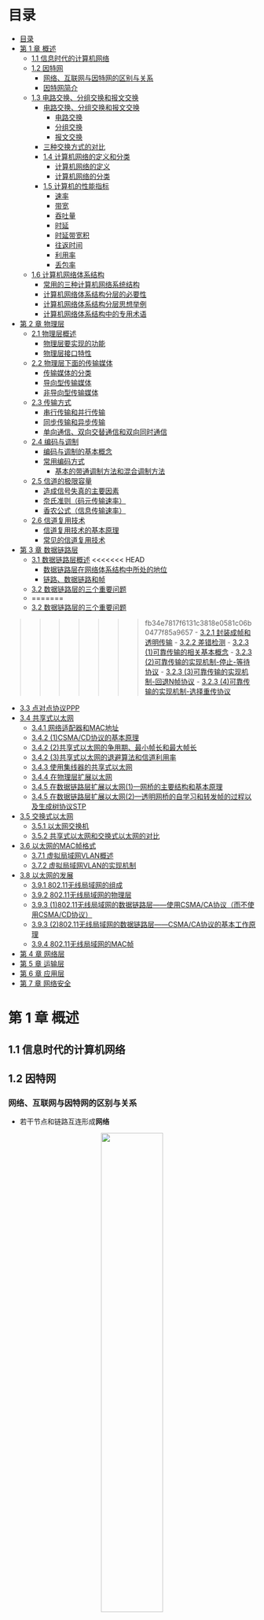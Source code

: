 # 目录

- [目录](#目录)
- [第 1 章 概述](#第-1-章-概述)
  - [1.1 信息时代的计算机网络](#11-信息时代的计算机网络)
  - [1.2 因特网](#12-因特网)
    - [网络、互联网与因特网的区别与关系](#网络互联网与因特网的区别与关系)
    - [因特网简介](#因特网简介)
  - [1.3 电路交换、分组交换和报文交换](#13-电路交换分组交换和报文交换)
    - [电路交换、分组交换和报文交换](#电路交换分组交换和报文交换)
      - [电路交换](#电路交换)
      - [分组交换](#分组交换)
      - [报文交换](#报文交换)
    - [三种交换方式的对比](#三种交换方式的对比)
    - [1.4 计算机网络的定义和分类](#14-计算机网络的定义和分类)
      - [计算机网络的定义](#计算机网络的定义)
      - [计算机网络的分类](#计算机网络的分类)
    - [1.5 计算机的性能指标](#15-计算机的性能指标)
      - [速率](#速率)
      - [带宽](#带宽)
      - [吞吐量](#吞吐量)
      - [时延](#时延)
      - [时延带宽积](#时延带宽积)
      - [往返时间](#往返时间)
      - [利用率](#利用率)
      - [丢包率](#丢包率)
  - [1.6 计算机网络体系结构](#16-计算机网络体系结构)
    - [常用的三种计算机网络系统结构](#常用的三种计算机网络系统结构)
    - [计算机网络体系结构分层的必要性](#计算机网络体系结构分层的必要性)
    - [计算机网络体系结构分层思想举例](#计算机网络体系结构分层思想举例)
    - [计算机网络体系结构中的专用术语](#计算机网络体系结构中的专用术语)
- [第 2 章 物理层](#第-2-章-物理层)
  - [2.1 物理层概述](#21-物理层概述)
    - [物理层要实现的功能](#物理层要实现的功能)
    - [物理层接口特性](#物理层接口特性)
  - [2.2 物理层下面的传输媒体](#22-物理层下面的传输媒体)
    - [传输媒体的分类](#传输媒体的分类)
    - [导向型传输媒体](#导向型传输媒体)
    - [非导向型传输媒体](#非导向型传输媒体)
  - [2.3 传输方式](#23-传输方式)
    - [串行传输和并行传输](#串行传输和并行传输)
    - [同步传输和异步传输](#同步传输和异步传输)
    - [单向通信、双向交替通信和双向同时通信](#单向通信双向交替通信和双向同时通信)
  - [2.4 编码与调制](#24-编码与调制)
    - [编码与调制的基本概念](#编码与调制的基本概念)
    - [常用编码方式](#常用编码方式)
      - [基本的带通调制方法和混合调制方法](#基本的带通调制方法和混合调制方法)
  - [2.5 信道的极限容量](#25-信道的极限容量)
    - [造成信号失真的主要因素](#造成信号失真的主要因素)
    - [奈氏准则（码元传输速率）](#奈氏准则码元传输速率)
    - [香农公式（信息传输速率）](#香农公式信息传输速率)
  - [2.6 信道复用技术](#26-信道复用技术)
    - [信道复用技术的基本原理](#信道复用技术的基本原理)
    - [常见的信道复用技术](#常见的信道复用技术)
- [第 3 章 数据链路层](#第-3-章-数据链路层)
  - [3.1 数据链路层概述](#31-数据链路层概述)
<<<<<<< HEAD
    - [数据链路层在网络体系结构中所处的地位](#数据链路层在网络体系结构中所处的地位)
    - [链路、数据链路和帧](#链路数据链路和帧)
  - [3.2 数据链路层的三个重要问题](#32-数据链路层的三个重要问题)
  - [</div>](#div)
=======
  - [3.2 数据链路层的三个重要问题](#32-数据链路层的三个重要问题)
>>>>>>> fb34e7817f6131c3818e0581c06b0477f85a9657
    - [3.2.1 封装成帧和透明传输](#321-封装成帧和透明传输)
    - [3.2.2 差错检测](#322-差错检测)
    - [3.2.3 (1)可靠传输的相关基本概念](#323-1可靠传输的相关基本概念)
    - [3.2.3 (2)可靠传输的实现机制-停止-等待协议](#323-2可靠传输的实现机制-停止-等待协议)
    - [3.2.3 (3)可靠传输的实现机制-回退N帧协议](#323-3可靠传输的实现机制-回退n帧协议)
    - [3.2.3 (4)可靠传输的实现机制-选择重传协议](#323-4可靠传输的实现机制-选择重传协议)
  - [3.3 点对点协议PPP](#33-点对点协议ppp)
  - [3.4 共享式以太网](#34-共享式以太网)
    - [3.4.1 网络适配器和MAC地址](#341-网络适配器和mac地址)
    - [3.4.2 (1)CSMA/CD协议的基本原理](#342-1csmacd协议的基本原理)
    - [3.4.2 (2)共享式以太网的争用期、最小帧长和最大帧长](#342-2共享式以太网的争用期最小帧长和最大帧长)
    - [3.4.2 (3)共享式以太网的退避算法和信道利用率](#342-3共享式以太网的退避算法和信道利用率)
    - [3.4.3 使用集线器的共享式以太网](#343-使用集线器的共享式以太网)
    - [3.4.4 在物理层扩展以太网](#344-在物理层扩展以太网)
    - [3.4.5 在数据链路层扩展以太网(1)—网桥的主要结构和基本原理](#345-在数据链路层扩展以太网1网桥的主要结构和基本原理)
    - [3.4.5 在数据链路层扩展以太网(2)—透明网桥的自学习和转发帧的过程以及生成树协议STP](#345-在数据链路层扩展以太网2透明网桥的自学习和转发帧的过程以及生成树协议stp)
  - [3.5 交换式以太网](#35-交换式以太网)
    - [3.5.1 以太网交换机](#351-以太网交换机)
    - [3.5.2 共享式以太网和交换式以太网的对比](#352-共享式以太网和交换式以太网的对比)
  - [3.6 以太网的MAC帧格式](#36-以太网的mac帧格式)
    - [3.7.1 虚拟局域网VLAN概述](#371-虚拟局域网vlan概述)
    - [3.7.2 虚拟局域网VLAN的实现机制](#372-虚拟局域网vlan的实现机制)
  - [3.8 以太网的发展](#38-以太网的发展)
    - [3.9.1 802.11无线局域网的组成](#391-80211无线局域网的组成)
    - [3.9.2 802.11无线局域网的物理层](#392-80211无线局域网的物理层)
    - [3.9.3 (1)802.11无线局域网的数据链路层——使用CSMA/CA协议（而不使用CSMA/CD协议）](#393-180211无线局域网的数据链路层使用csmaca协议而不使用csmacd协议)
    - [3.9.3 (2)802.11无线局域网的数据链路层——CSMA/CA协议的基本工作原理](#393-280211无线局域网的数据链路层csmaca协议的基本工作原理)
    - [3.9.4 802.11无线局域网的MAC帧](#394-80211无线局域网的mac帧)
- [第 4 章 网络层](#第-4-章-网络层)
- [第 5 章 运输层](#第-5-章-运输层)
- [第 6 章 应用层](#第-6-章-应用层)
- [第 7 章 网络安全](#第-7-章-网络安全)

# 第 1 章 概述

## 1.1 信息时代的计算机网络

## 1.2 因特网

### 网络、互联网与因特网的区别与关系

- 若干节点和链路互连形成**网络**

<div align=center>
  <img src="img\1_2_1.png" height="50%" width="50%">
</div>

- 若干网络通过路由器互连形成**互联网**

<div align=center>
  <img src="img\1_2_2.png" height="50%" width="50%">
  <img src="img\1_2_3.png" height="50%" width="50%">
</div>

- **因特网**：当今世界上最大的互联网

<div align=center>
  <img src="img\1_2_4.png" height="25%" width="25%">
  <img src="img\1_2_5.png" height="50%" width="50%">
</div>

区别概念：

|          |   internet   |   Internet   |
| :------: | :----------: | :----------: |
| 名词属性 |   通用名词   |   专用名词   |
|   称呼   |    互联网    |    因特网    |
|   协议   | 任意通信协议 | TCP/IP协议族 |

### 因特网简介

- *发展阶段*

<div align=center>
  <img src="img\1_2_6.png">
</div>

- ***因特网服务提供者(lnternet Service Provider，ISP)***

<div align=center>
  <img src="img\1_2_7.png" height="50%" width="50%">
</div>

- *因特网已发展成为基于ISP的多层次结构的互连网络*

<div align=center>
  <img src="img\1_2_8.png" height="50%" width="50%">
</div>

- *因特网的标准化工作*

**RFC （Request For Comments）请求评论**：任何人都可以从因特网上免费下载RFC文档，并随时对某个RFC文档发表意见和建议。

<div align=center>
  <img src="img\1_2_9.png" height="50%" width="50%">
</div>

2011年10月取消草案标准阶段

<div align=center>
  <img src="img\1_2_10.png" height="50%" width="50%">
</div>

- *因特网的管理机构*

<div align=center>
  <img src="img\1_2_11.png" height="50%" width="50%">
</div>

- *因特网的组成*

<div align=center>
  <img src="img\1_2_12.png" height="50%" width="50%">
</div>

## 1.3 电路交换、分组交换和报文交换

### 电路交换、分组交换和报文交换

#### 电路交换

1. 建立连接：分配通信资源；
2. 通话：一直占用通信资源；
3. 释放连接：归还通信资源。

<div align=center>
  <img src="img\1_3_1.png" height="50%" width="50%">
</div>

$\color{red}{不适用于计算机之间的通信！}$：计算机之间的数据传送是**突发式**的，电路交换传输效率一般都会很低，真正用来传送数据的时间往往不到 10% 甚至 1%。

#### 分组交换

一对主机基于分组交换网的通信过程：

> 在实际因特网中：
>
> 1. 往往有大量主机在同时通信。
>
> 2. 在一台主机中也存在与网络通信的多个进程与其他主机不同的进程通信。

| 过程 |                                                              |        图解        |
| :--: | :----------------------------------------------------------- | :----------------: |
| $0$  | 主机 $H1$ 即将发送原始报文到主机 $H3$                        | ![](img\1_3_2.png) |
| $1$  | 主机 $H1$ 将原始报文划分成若干较小的等长数据段，添加必要控制信息组成的首部，构造出**分组** | ![](img\1_3_3.png) |
| $2$  | 分组经过各交换节点的**存储转发**，到达主机 $H3$              | ![](img\1_3_4.png) |
| $3$  | 主机 $H3$ 去掉首部，将各数据段组合还原成原始报文             | ![](img\1_3_5.png) |

具体存储转发过程：

<div align=center>
  <img src="img\1_3_6.png" height="50%" width="50%">
</div>

- 发送方：
  - 构造分组
  - 发送分组
- 交换节点
  - 缓存分组
  - 转发分组
- 接收方
  - 接收分组
  - 还原报文

#### 报文交换

- 分组交换的前身。

- $\color{green}{报文被整个地发送}$，而不是拆分成若干个分组进行发送。
- $\color{green}{报文整体接收完成后}$才能查找转发表，将整个报文转发到下一个节点。

- 报文交换比分组交换带来的$\color{green}{转发时延要长很多}$，需要交换节点具有的$\color{green}{缓存空间大很多}$。

### 三种交换方式的对比

<div align=center>
  <img src="img\1_3_7.png">
</div>

各自的优势对比

- 电路交换：连续传送大量的数据，并且数据传送时间远大于建立连接的时间。
- 报文交换和分组交换：传送计算机的突发数据【不需要建立连接（即预先分配通信资源)】。

### 1.4 计算机网络的定义和分类

#### 计算机网络的定义

**计算机网络早期的一个简单定义**：计算机网络是一个$\color{green}{互连}$，$\color{green}{自治}$的$\color{green}{计算机集合}$。

- 互连：有线链路或无线链路；
- 自治：主机之间独立运行；
- 计算机集合：至少需要两台以上的计算机。

**现阶段计算机网络的一个较好的定义**：计算机网络主要是由一些$\color{green}{通用的、可编程的硬件}$互连而成的，而这些硬件并非专门用来实现某一特定目的（例如，传送数据或视频信号）。这些可编程的硬件能够用来传送多种不同类型的数据，并能支持广泛的和日益增长的$\color{green}{应用}$。

- 可编程硬件：不限于计算机，而是包括了智能手机、具有网络功能的传感器以及智能家电等智能硬件（包含中央处理单元 $CPU$ ）
- 各类应用：计算机网络并非只用来传送数据，而是能够基于数据传送进而实现各种各样的应用，包括今后可能出现的各种应用。

#### 计算机网络的分类

| 分类标准 |                                                            |                    |
| -------- | ---------------------------------------------------------- | ------------------ |
| 交换方式 | 电路交换、分组交换、报文交换                               | ![](img\1_4_1.png) |
| 使用者   | 公有网（因特网）、专用网（军队、铁路、电力、银行）         | ![](img\1_4_2.png) |
| 传输介质 | 有线网络（双绞线网络、光纤网络等）、无线网络（WiFi）       | ![](img\1_4_3.png) |
| 覆盖范围 | 广域网（WAN），城域网（MAN）、局域网（LAN）、个域网（PAN） | ![](img\1_4_4.png) |
| 拓扑结构 | 总线型                                                     | ![](img\1_4_5.png) |
|          | 星型                                                       | ![](img\1_4_6.png) |
|          | 环型                                                       | ![](img\1_4_7.png) |
|          | 网状型                                                     | ![](img\1_4_8.png) |

### 1.5 计算机的性能指标

#### 速率

**比特（bit，b）**：计算机中数据量的基本单位。

> 一比特对应二进制数字中的一个 $1$ 或 $0$

其他数据量常用单位：

- 字节（$byte$，$B$）
- 千字节（$KB$）
- 兆字节（$MB$）
- 吉字节（$GB$）
- 太字节（$TB$）

换算关系（数据量单位中的K、M、G、T的数值分别为$2^{10}$，$2^{20}$，$2^{30}$，$2^{40}$。）：

| 数据量单位 | 换算关系                                                     |
| ---------- | ------------------------------------------------------------ |
| $b$        |                                                              |
| $B$        | $\mathrm{MB}=8 \mathrm{~b}$                                  |
| $KB$       | $\mathrm{KB}=\mathrm{K} \cdot \mathrm{B}=2^{10} \mathrm{~B}$ |
| $MB$       | $\mathrm{MB}=\mathrm{K} \cdot \mathrm{KB}=2^{20} \mathrm{~B}$ |
| $GB$       | $\mathrm{GB}=\mathrm{K} \cdot \mathrm{MB}=2^{30} \mathrm{~B}$ |
| $TB$       | $\mathrm{TB}=\mathrm{K} \cdot \mathrm{GB}=2^{40} \mathrm{~B}$ |

**速率/数据率/比特率**：数据的传送速率（每秒传送多少个比特）

基本单位：

- 比特/秒（$b/s$，$bit/s$，$bps$）

常用单位：

- 千比特/秒（$kb/s$，$kbps$）
- 兆比特/秒（$Mb/s$，$Mbps$）
- 吉比特/秒（$Gb/s$，$Gbps$）
- 太比特/秒（$Tb/s$，$Tbps$）

换算关系（速率单位中的K、M、G、T的数值分别为$10^{3}$，$10^{6}$，$10^{9}$，$10^{12}$。）：

| 速率单位 | 换算关系                                                     |
| -------- | ------------------------------------------------------------ |
| $b/s$    |                                                              |
| $kb/s$   | $\mathrm{kb} / \mathrm{s}=10^3 \mathrm{~b} / \mathrm{s}$     |
| $Mb/s$   | $\mathrm{Mb} / \mathrm{s}=\mathrm{k} \cdot \mathrm{kb} / \mathrm{s}=10^6 \mathrm{~b} / \mathrm{s}$ |
| $Gb/s$   | $\mathrm{Gb} / \mathrm{s}=\mathrm{k} \cdot \mathrm{Mb} / \mathrm{s}=10^9 \mathrm{~b} / \mathrm{s}$ |
| $Tb/s$   | $\mathrm{Tb} / \mathrm{s}=\mathrm{k} \cdot \mathrm{Gb} / \mathrm{s}=10^{12} \mathrm{~b} / \mathrm{s}$ |

【练习】有一个待发送的数据块，大小为 $100MB$ ，网卡的发送速率为 $100Mbps$ ，则网卡发送完该数据块需要多长时间?
$$
\frac{100 M B}{100 M b / s}=\frac{M B}{M b / s}=\frac{2^{20} B}{10^6 b / s}=\frac{2^{20} \times 8 b}{10^6 b / s}=8.388608 s
$$
$可以估算的时候直接约分：$
$$
\approx \frac{B}{b / s} =\frac{8 b}{b / s} =8 s
$$

#### 带宽

**带宽**：

- 模拟信号系统：某个信号所包含的各种不同频率成分所占据的频率范围。
  - 基本单位：$Hz$
  - 常用单位：$kHz$，$MHz$，$GHz$
- 计算机网络系统：用来表示网络的通信线路所能传送数据的能力，即在单位时间内从网络中的某一点到另一点所能通过的最高数据率。
  - 基本单位：$b/s$
  - 常用单位：$kb/s$，$Mb/s$，$Gb/s$，$Tb/s$

<div align=center>
  <img src="img\1_5_1.png" height="50%" width="50%">
</div>

$$
\text { 数据传送速率 }=\min \{\text { 主机接口速率，线路带宽，交换机或路由器的接口速率 \} }
$$



> 木桶效应

#### 吞吐量

**吞吐量**：单位时间内通过某个网络或接口的实际数据量。

> 吞吐量受网络带宽的限制。

<div align=center>
  <img src="img\1_5_2.png" height="50%" width="50%">
</div>

$$
\text { 吞吐量 }=20 \mathrm{Mb} / \mathrm{s}+600 \mathrm{~kb} / \mathrm{s}+1 \mathrm{Mb} / \mathrm{s}=21.6 \mathrm{Mb} / \mathrm{s}
$$

#### 时延

**时延/延迟/迟延**：数据（一个或多个分组，甚至是一个比特构成）从网络的一端传送到另一端所耗费的时间。

时延构成：

- **发送时延**：$\frac{\text { 分组长度 }(b)}{\text { 发送速率 }(b / s)}$
- **传播时延**：$\frac{\text { 信道长度 }(b)}{\text { 信号传播速率 }(b / s)}$
- **排队时延**：取决与网络通信量和路由器性能，无法计算
- **处理时延**：无法计算

<div align=center>
  <img src="img\1_5_7.png">
</div>

考虑两台主机+一台路由器的情况：

<div align=center>
  <img src="img\1_5_3.png" height="50%" width="50%">
</div>

| 过程 | 文字解释                                                     |   时延   | 图解               |
| :--: | :----------------------------------------------------------- | :------: | ------------------ |
| $0$  | 主机 $\longrightarrow$ 传输线路                              | 发送时延 | ![](img\1_5_4.png) |
| $1$  | 传输线路 $\longrightarrow$ 路由器                            | 传播时延 | ![](img\1_5_5.png) |
| $2$  | 分组在路由器排队缓存等待转发                                 | 排队时延 | ![](img\1_5_6.png) |
| $3$  | 路由器：检查分组首部是否误码、提取分组首部中的目的地址为分组查找相应的转发接口、修改分组首部的部分内容等 | 处理时延 | ![](img\1_5_6.png) |
| $4$  | 路由器 $\longrightarrow$ 传输线路                            | 发送时延 | 同$1$，逆过程      |
| $5$  | 传输线路 $\longrightarrow$ 主机                              | 传播时延 | 同$0$，逆过程      |

- 主机$A$给主机$B$发送单个分组的情况：也就是上述情况

<div align=center>
  <img src="img\1_5_8.png" height="50%" width="50%">
</div>

- 主机$A$给主机$B$发送两个分组的情况（不考虑排队时延和处理时延）：

<div align=center>
  <img src="img\1_5_9.png" height="50%" width="50%">
</div>

- 通过两端路由器相连，主机$A$给主机$B$发送四个分组的情况（不考虑排队时延和处理时延）：

<div align=center>
  <img src="img\1_5_10.png" height="50%" width="50%">
</div>

【练习】在下图所示的采用“存储-转发”方式的分组交换网中，所有链路的数据传输速率$100Mbps$，分组大小为$1000B$，其中分组头大小为$20B$。若主机$H1$向主机$H2$发送一个大小为$980 000B$的文件，则在不考虑分组拆装时间和传播延迟的情况下，从$H1$发送开始到$H2$接收完为止，需要的时间至少是多少？

<div align=center>
  <img src="img\1_5_11.png" height="50%" width="50%">
</div>

$最短路径：$

<div align=center>
  <img src="img\1_5_12.png" height="50%" width="50%">
</div>

$需要的最小时长 = 所有分组的发送时延 +1 个分组的发送时延 \times 2$
$$
=\frac{1000 B}{100 M b / s} \times \frac{980000 B}{1000 B-20 B}+\frac{1000 B}{100 M b / s} \times 2=80.16 \mathrm{~ms}
$$
【练习】分别计算数据块长度为$100MB$和$1B$，信道带宽为$1Mb/s$，传送距离为$1000KM$，传输介质为光纤情况下的发送时延和传播时延。

$情况一：$
$$
\begin{aligned}
\text { 发送时延 } &=\frac{\text { 分组长度 }(b)}{\text { 发送速率 }(b / \mathrm{s})} \\
&=\frac{100 \times 2^{20} \times 8(b)}{10^6(b / s)}=838.8608(\mathrm{~s}) \\
\text { 传播时延 } &=\frac{\text { 信道长度 }(\mathrm{m})}{\text { 信号传播速率 }(\mathrm{m} / \mathrm{s})} \\
&=\frac{1000 \times 10^3(\mathrm{~m})}{2 \times 10^8(\mathrm{~m} / \mathrm{s})}=0.005(\mathrm{~s})
\end{aligned}
$$
$情况二：$
$$
\begin{aligned}
\text { 发送时延 } &=\frac{\text { 分组长度 }(b)}{\text { 发送速率 }(b / \mathrm{s})} \\
&=\frac{1 \times 8(\mathrm{~b})}{10^6(\mathrm{~b} / \mathrm{s})}=8 \times 10^{-6}(\mathrm{~s}) \\
\text { 传播时延 } &=\frac{\text { 信道长度 }(\mathrm{m})}{} \\
&=\frac{1000 \overline{\overline{1}} \text { 号传播速率 }(\mathrm{m} / \mathrm{s})}{2 \times 10^8(\mathrm{~m} / \mathrm{s})}=0.005(\mathrm{~s})
\end{aligned}
$$

#### 时延带宽积

**时延带宽积**：传播时延和带宽的乘积。

> 链路的时延带宽积 == 以比特为单位的链路长度

#### 往返时间

**往返时间（Round-Trip Time，RTT）**：从发送端发送数据分组开始，到发送端收到接收端发来的相应确认分组为止，总共耗费的时间。

#### 利用率

**链路利用率**：某条链路有百分之几的时间是被利用。

**网络利用率**：网络中所有链路利用率的加权平均。

- $D_0$：网络空闲时的时延
- $D$：网络当前的时延
- $U$：网络利用率

在理想的假定条件下：
$$
D=\frac{D_0}{1-U}
$$

<div align=center>
  <img src="img\1_5_13.png" height="50%" width="50%">
</div>

> 一些大型ISP往往会控制信道利用率不超过50%。如果超过了就要进行扩容，增大线路的带宽。

#### 丢包率

**丢包率**：在一定时间范围内，传输过程中丢失的分组数量与总分组数量的比率。

分为网络丢包率、接口丢包率、节点丢包率、链路丢包率、路径丢包率。

分组丢失的两种情况：

1. 分组在传输过程中出现误码，被传输路径中的节点交换机（例如路由器）或目的主机检测出误码而丢弃。
2. 节点交换机根据丢弃策略主动丢弃分组。

$\color{red}{丢包率可以反映网络的拥塞情况}$

| 拥塞情况 | 丢包率            |
| -------- | ----------------- |
| 无拥塞   | $0$               |
| 轻度拥塞 | $1 \% \sim 4 \%$  |
| 严重拥塞 | $5 \% \sim 15 \%$ |

## 1.6 计算机网络体系结构

### 常用的三种计算机网络系统结构

<div align=center>
  <img src="img\1_6_1.png" height="50%" width="50%">
</div>

$\color{red}{OSI标准失败的原因}$：

1. 专家没有实际经验完成标准时没有商业驱动力；
2. 协议实现过分复杂运行效率很低；
3. 标准的制定周期太长产品无法及时进入市场；
4. 层次划分不太合理有些功能在多个层次中重复出现。

$TCP/IP$ 体系结构

<div align=center>
  <img src="img\1_6_2.png">
</div>

<div align=center>
  <img src="img\1_6_3.png">
</div>

> $TCP/IP$ 体系结构：为了将不同的网络接口进行互连，其网络接口层并没有规定什么具体内容。
>
> 对于学习计算机网络体系就会缺少部分内容！

因此产生了**原理参考模型**：

<div align=center>
  <img src="img\1_6_4.png">
</div>

### 计算机网络体系结构分层的必要性  

- $\color{pink}{应用层}$：解决通过应用进程的交互来实现特定网络应用的问题。
  - 通过应用进程间的交互完成特定的网络应用
  - 会话管理和数据表示
- $\color{blue}{运输层}$：解决进程之间基于网络的通信问题。
  - 如何解决进程之间基于网络的通信（$\color{red}{进程的标识，端口号}$）
  - 如何处理数据传输差错（$\color{red}{差错处理：可靠传输和不可靠传输}$）
- $\color{orange}{网络层}$：解决数据包在多个网络之间传输和路由的问题。
  - 如何标识网络和网络中各主机（$\color{red}{网络和主机共同编址，IP地址}$）
  - 路由器转发分组（$\color{red}{路由选择协议，路由器和转发表}$）
- $\color{green}{数据链路层}$：解决数据包在一个网络或一段链路上传输的问题。
  - 如何标识网络中各主机（$\color{red}{主机编址，MAC地址}$）
  - 如何从比特流中区分出地址和数据（$\color{red}{数据封装格式}$）
  - 如何协调网络中各主机争用总线（$\color{red}{媒体接入控制}$）——总线型网络
  - 以太网交换机的实现（$\color{red}{自学习和转发帧}$）——有线网络
  - 如何检测数据是否误码（$\color{red}{差错检测}$）——无限网络和有线网络
  - 如何处理数据传输差错（$\color{red}{差错处理：可靠传输和不可靠传输}$）——无限网络和有线网络
  - 接收方控制发送方注入网络的数据量（$\color{red}{流量控制}$）——无限网络和有线网络
- $\color{grey}{物理层}$：解决使用何种信号来表示比特0和1的问题。
  - 采用什么$\color{red}{传输媒体}$
  - 采用什么$\color{red}{物理接口}$
  - 采用什么$\color{red}{信号}$表示比特0和1

### 计算机网络体系结构分层思想举例

【练习】假设$OSI$参考模型的应用层欲发送$400B$的数据（无拆分)，除物理层和应用层之外，其他各层在封装$PDU$时均引入$20B$的额外开销，则应用层数据传输效率约为（）。
A.80%
B.83%
C.87%
D.91%

<div align=center>
  <img src="img\1_6_5.png" height="50%" width="50%">
</div>

$$
\frac{400 B}{400 B+20 B+20 B+20 B+20 B+20 B}=80 \%
$$

### 计算机网络体系结构中的专用术语

**实体**：任何可发送或接受信息的硬件或软件进程。

**对等实体**：通信双方相同层次中的实体。

<div align=center>
  <img src="img\1_6_6.png" height="50%" width="50%">
</div>

**协议**：控制两个对等实体在“水平方向”进行”逻辑通信”的规则的集合。

三要素：

- **语法**：定义所交换信息的格式。
- **语义**：定义通信双方索要完成的操作。
- **同步**：定义通信双方的时序关系。

**服务**：在协议的控制下，两个对等实体在水平方向的逻辑通信使得本层能够向上一层提供服务。

> 要实现本层协议，还需要使用下一层所提供的服务。

<div align=center>
  <img src="img\1_6_7.png" height="50%" width="50%">
</div>

> 协议是“水平”的，而服务是“垂直”的。
>
> 下层的协议对上层的实体是“透明”的：实体看得见下层提供的服务，不知道实现该服务的具体协议。

**服务访问点$SAP$**：在同一系统中相邻两层的实体交换信息的逻辑接口，被用于区分不同的服务类型。

**服务原语$SP$**：上层要使用下层所提供的服务，必须通过与下层交换一些命令。

**协议数据单元$PDU$**：对等层次之间传送的数据包。

**服务数据单元$SDU$**：不同层次之间交换的数据包。

<div align=center>
  <img src="img\1_6_9.png" height="50%" width="50%">
</div>

# 第 2 章 物理层

## 2.1 物理层概述

### 物理层要实现的功能

$\color{red}{在各种传输媒体上传输0和1,给上层（数据链路层）提供透明传输比特流的服务。}$

<div align=center>
  <img src="img\2_1_1.png" height="50%" width="50%">
</div>

### 物理层接口特性

- $\color{green}{机械特性}$
  - 形状和尺寸
  - 引脚数目和排列
  - 固定和锁定装置
- $\color{green}{电气特性}$
  - 信号电压的范围
  - 阻抗匹配的情况
  - 传输速率
  - 距离限制
- $\color{green}{功能特性}$
  - 规定接口电缆的各条信号线的作用
- $\color{green}{过程特性}$
  - 规定在信号线上传输比特流的一组操作过程，包括各信号间的时序关系

举例：

| 物理特性 | 图示               | 说明                                     |
| -------- | ------------------ | ---------------------------------------- |
| 机械特性 | ![](img\2_1_2.png) | RJ45插座的机械特性                       |
| 电气特性 | ![](img\2_1_3.png) | 100BASE-T快速以太网的电气特性            |
| 功能特性 | ![](img\2_1_4.png) | 100BASE-T快速以太网使用的RJ45的T568B标准 |

## 2.2 物理层下面的传输媒体

### 传输媒体的分类

**传输媒体/传输介质/传输媒介**：计算机网络设备之间的物理通路。

> 传输媒体并不包含在计算机网络体系结构中。

- $\color{green}{导向型传输媒体（固体媒体）}$
  - 同轴电缆
  - 双绞线
  - 光纤
- $\color{green}{非导向型传输媒体（自由空间）}$
  - 无线电波
  - 微波
  - 红外线
  - 大气激光
  - 可见光

### 导向型传输媒体

- $\color{green}{同轴电缆}$
  - 基带同轴电缆（$50 \Omega$）：用于数字传输，在早期局域网中广泛使用。
  - 宽带同轴电缆（$75 \Omega$）：用于模拟传输，目前主要用于有线电视的入户线。

<div align=center>
  <img src="img\2_2_1.png" height="50%" width="50%">
</div>

> 同轴电缆价格较贵且布线不够灵活和方便。随着技术的发展和集线器的出现，在局域网领域基本上都采用双绞线作为传输媒体。

- $\color{green}{双绞线}$
  - 无屏蔽双绞线$UTP$电缆

    <div align=center>
      <img src="img\2_2_2.png" height="50%" width="50%">
    </div>

  - 屏蔽双绞线$STP$电缆（在上面的基础上增加一层金属丝作为屏蔽层）

    <div align=center>
      <img src="img\2_2_3.png" height="50%" width="50%">
    </div>

> 绞合的作用：减少相邻导线间的电磁；干扰抵御部分来自外界的电磁干扰。

| 双绞线类别 | 带宽   | 线缆特点                  | 典型应用                    |
| ---------- | ------ | ------------------------- | --------------------------- |
| 3          | 16MHz  | 2对4芯双绞线              | 传统以太网10Mb/s；模拟电话  |
| 4          | 20MHz  | 4对8芯双绞线              | 曾用于令牌局域网            |
| 5          | 100MHz | 与4类相比增加了绞合度     | 传输速率不超过100Mb/s的应用 |
| 5E         | 125MHz | 与5类相比衰减更小         | 传输速率不超过1Gb/s的应用   |
| 6          | 250MHz | 与5类相比改善了串扰等性能 | 传输速率高于1Gb/s的应用     |
| 7          | 600MHz | 使用屏蔽双绞线            | 传输速率高于10Gb/s的应用    |

- $\color{green}{光纤}$

> 光纤通信利用光脉冲在光纤中的传递来进行通信。
>
> 由于可见光的频率非常高(约为$10^8MHz$量级)，因此一个光纤通信系统的传输带宽远大于目前其他各种传输媒体的带宽。

<div align=center>
  <img src="img\2_2_4.png" height="50%" width="50%">
</div>

略...

### 非导向型传输媒体

## 2.3 传输方式

### 串行传输和并行传输

**串行传输**：在一条数据传输线路上逐比特依次传输。

**并行传输**：发送端和接收端有多条数据传输线路，构成数据的多个比特被分别安排在不同的数据线路同时传输。

> 如果在一条数据传输线路的速率相同，并行传输的数据传输速率是串行传输速率的$n$倍

**数据总线宽度$n$**：取决于并行传输所采用的数据传输线路的数量，常见有8位，16位，32位以及64位。

<div align=center>
  <img src="img\2_3_1.png" height="50%" width="50%">
  <img src="img\2_3_2.png" height="50%" width="50%">
</div>

### 同步传输和异步传输

以单向传输为例

**同步传输**：数据块以比特流的形式传输，字节之间没有间隔，没有起始位和终止位。

<div align=center>
  <img src="img\2_3_3.png" height="50%" width="50%">
</div>

> 接收方在比特信号的中间时刻进行采样
>
> 收发双方时钟频率的误差积累造成比特信号采样时刻的严重偏移

收发双方时钟同步方法：

1. **外同步**：在收发双方之间增加一条时钟信号线
2. **内同步**：发送端将时钟信号编码到发送数据中一起发送（曼彻斯特编码）。

**异步传输**：数据块以比特流的形式传输，字节之间存在间隔，每个字节有起始位和终止位。

<div align=center>
  <img src="img\2_3_4.png" height="50%" width="50%">
</div>

### 单向通信、双向交替通信和双向同时通信

**单向通信/单工**：只能有一个方向的通信，没有双向的交互。

<div align=center>
  <img src="img\2_3_5.png" height="50%" width="50%">
</div>

**双向交替通信/半双工**：通信双方都可以发送信息和接收信息，但对于任何一方，发送信息和接收信息不能同时进行。

<div align=center>
  <img src="img\2_3_6.png" height="50%" width="50%">
</div>

**双向同时通信**：通信双方可以同时发送信息和接收信息。

<div align=center>
  <img src="img\2_3_7.png" height="50%" width="50%">
</div>

## 2.4 编码与调制

### 编码与调制的基本概念

**消息**：需要计算机处理的$\color{文字、图片、音频、视频等内容}{波形}$。

**数据**：运算消息的$\color{red}{实体}$。

**信号**：$\color{red}{数据}$的电磁表现。

**基本频带信号（基带信号）**：由信源发出的$\color{red}{原始信号}$。

> **数字基带信号**：计算机发出的数字信号。
>
> 基带信号往往包含较多的低频成分。

需要调制基带信号，有两种调制方式：

1. **基带调制**：对数字基带信号的$\color{red}{波形}$进行变换，调制后的信号仍然是数字基带信号，使其能在$\color{red}{数字信道}$中传输。

   > 编码：数字信号转换为另一种形式的数字信号。

   举例：以太网采用的曼彻斯特编码、4B/5B、8B/10B

2. **带通调制**：对数字基带信号的$\color{red}{频率范围}$搬移到较高的频段并转换为模拟信号，使其能在$\color{red}{模拟信道}$中传输。

   举例：Wi-Fi采用的CCK/DssS/OFDM调制

**码元**：在使用时间域的波形表示信号时，代表不同离散数值的基本波形。

<div align=center>
  <img src="img\2_4_1.png" height="50%" width="50%">
</div>
### 常用编码方式

 比特流：$1 1 1 1 1 1 1 0 0 1 0 1$

<div align=center>
  <img src="img\2_4_2.png">
</div>

- **双极性不归零编码**（编码效率高，存在同步问题）

  - 信号为正电平表示$1$，信号为负电平表示$0$；

  - 信号在每个码元期间不会回归到零电平；

  - *接收方如何判断连续的是多少个码元？*

    答：需要给收发双方添加一条时钟信号线，发送方通过数据信号线给接收方发送数据的同时，还通过时钟信号线给接收方发送时钟信号。接收方按照接收到的时钟信号的节拍，对数据信号线上的信号进行采样。（计算机网络一般不会采用时钟信号线）

- **双极性归零编码**（编码效率低，不存在同步问题）

  - 信号为正电平表示$1$，信号为负电平表示$0$；

  - 信号在每个码元期间会回归到零电平；

  - 接收方只要在信号归零后采样即可。

    > **“自同步”信号**：将时钟信号用“归零”方式编码在了数据之内。

- **曼彻斯特编码**

  - 信号在每个码元的中间时刻发生跳变；
  - 信号在码元的电平正跳变表示$1$还是$0$，负跳变表示$0$还是$1$，可以自行定义；
  - 信号的电平跳变既表示时钟信号也表示数据。

- **差分曼彻斯特编码**

  - 信号在每个码元的中间时刻发生跳变；
  - 信号在码元的开始处有电平跳变：无跳变表示$1$，有跳变表示$0$；
  - 信号的电平跳变仅表示时钟信号不表示数据。

差分曼彻斯特编码信号比曼彻斯特编码信号：

- 在传输大量连续$1$或连续$0$的情况下变化少；

- 在噪声干扰环境下检测有无跳变比检测跳变方向更不容易出错；
- 在传输介质接线错误导致高低电平翻转的情况下仍然有效。

$\color{red}{因此差分曼彻斯特编码信号比曼彻斯特编码信号更易于检测。}$

#### 基本的带通调制方法和混合调制方法

<div align=center>
  <img src="img\2_4_3.png">
</div>

- **调幅（AM）**：无载波表示$0$，有载波表示$1$。
- **调频（FM）**：频率$f1$表示$0$，频率$f2$表示$1。$

- **调相（PM）**：相位$0^{\circ}$表示$0$，相位$1^{\circ}$表示$1$。

- **混合调制方式（QAM）**：频率与相位是相关的，所以载波的相位和频率可以结合调制。

> $12$种相位 && $2$种振幅 $\longrightarrow$ $16$种码元
>
> $\log _2 16=4$ $\longrightarrow$ 每个码元对应表示$4$个比特（采用格雷码编码）

<div align=center>
  <img src="img\2_4_4.png" height="50%" width="50%">
</div>
## 2.5 信道的极限容量

### 造成信号失真的主要因素

<div align=center>
  <img src="img\2_5_1.png" height="50%" width="50%">
</div>

- **码元的传输速率：传输速率越高，信号经过传输后的失真就越严重。**
- 信号的传输距离：传输距离越远，信号经过传输后的失真就越严重。
- 噪声干扰：干扰越大，信号经过传输后的失真就越严重。
- 传输媒体的质量：质量越差，信号经过传输后的失真就越严重。

|      |                                                          |                    |
| ---- | -------------------------------------------------------- | ------------------ |
| $0$  | 期望得到的数字信号                                       | ![](img\2_5_2.png) |
| $1$  | 选择一个与数字信号频率相同的模拟信号作为基波             | ![](img\2_5_3.png) |
| $2$  | 基波与3次谐波叠加形成近似方波的数字信号                  | ![](img\2_5_4.png) |
| $3$  | 基波经过多次更高频率谐波的叠加形成高度接近数字信号的波形 | ![](img\2_5_5.png) |

> 信道上传输的数字信号 $\longrightarrow$ 多个频率的模拟信号进行多次叠加后形成的方波

如果数字信号中的高频分量在传输时受到衰减甚至不能通过信道，则接收端接收到的波形前沿和后沿就变得不那么陡峭，每一个码元所占的时间界限也不再明确。这样，在接收端接收到的信号波形就失去了码元之间的清晰界限，这种现象称为**码间串扰**。

如果信道的频带越宽，则能够通过的信号的高频分量就越多，那么码元的传输速率就可以更高，而不会导致码间串扰。然而，信道的频率带宽是有上限的，不可能无限大。因此，码元的传输速率也有上限。

### 奈氏准则（码元传输速率）

$$
\text { 理想低通信道的最高码元传输速率 }=2 W （\text { Baud }）
$$

- $W$：信道的频率带宽（单位为$Hz$)
- $Baud$：波特（码元/秒）

------

> 只要码元传输速率不超过根据奈氏准则计算出的上限，就可以避免码间串扰。
>
> 奈氏准则给出的是理想低通信道的最高码元传输速率，它和实际信道有较大的差别。一个实际的信道所能传输的最高码元传输速率，要明显低于奈氏准则给出的上限值。

**码元传输速率/波特率/调制速率/波形速率/符号速率**

码元传输速率与比特率有一定的关系:

- 当$1$个码元只携带$1$比特的信息量时，波特率（码元/秒）与比特率（比特/秒）在数值上是相等的。
- 当$1$个码元携带$n$比特的信息量时，波特率（码元/秒）转换成比特率（比特/秒）时，数值要乘以$n$。

*Q：尽管奈氏准则限制了最高码元传输速率，但是只要采用技术更为复杂的信号调制方法，让码元可以携带更多的比特，岂不是可以无限制地提高信息的传输速率吗？*

A：回答是否定的。因为在实际的信道中会有噪声，噪声是随机产生的，其瞬时值有时会很大，这会影响接收端对码元的识别，并且噪声功率相对于信号功率越大，影响就越大。

### 香农公式（信息传输速率）

带宽受限且有高斯白噪声干扰的信道的极限信息传输速率：
$$
C=W \log _2\left(1+\frac{S}{N}\right)
$$

- C：信道的极限信息传输速率（单位为$b/s$)
- W：信道的频率带宽（单位为$Hz$)
- $\frac{S}{N}$：信道的信噪比（无量纲的比值）

> 信道的频率带宽$W$或信道中的信噪比$S/N$越大，信道的极限信息传输速率$C$就越高。
>
> 实际信道不可能无限制地提高频率带宽W或信道中的信噪比$S/N$。
>
> 实际信道中能够达到的信息传输速率，要比香农公式给出的极限传输速率低不少。因为在实际信道中，信号还要受到其他一些损伤（例如各种脉冲干扰和信号衰减等）在香农公式中并未考虑。

$\color{red}{综合奈氏准则和香农定理，}$

$\color{red}{在信道的频率带宽W一定的情况下，要想提高信息的传输速率，就必须采用多元制(更复杂的调制技术)，并努力提高信道中的信噪比。}$

【练习1】在无噪声情况下，若某通信链路的带宽为$3kHz$，采用$4$个相位，每个相位具有$4$种振幅的$QAM$调制技术，则该通信链路的最大数据传输速率是（）。

A.12kbps

B.24kbps

C.48kbps

D.96kbps

 $理想通信链路的最高码元传输速率=2 \times 3 \mathrm{k}=6 \mathrm{k}（码元/秒）$

$采用4个相位，每个相位具有4种振幅的QAM调制技术可以调制出16种不同的基本波形（码元）。$

$采用二进制对这16种不同的码元进行编码，需要使用4个比特(log16=4)。$

$\longrightarrow 每个码元可以携带的信息量为4个比特。$
$$
\text { 通信链路的最大数据传输速率 }=6 \mathrm{k} \text { (码元/秒) } \times 4 \text { (比特/码元) }=24 \mathrm{k} \text { (比特/秒) }=24 \mathrm{kbps}
$$
【练习2】若某通信链路的数据传输速率为$2400bps$，采用$4$相位调制，则该链路的波特率是（）。

A.600波特

B.1200波特

C.4800波特

D.9600波特

$采用4个相位，可以调制出4种不同的基本波形（码元）。$

$采用二进制对这4种不同的码元进行编码，需要使用2个比特(log4=2)。$

$\longrightarrow 每个码元可以携带的信息量为2个比特。$

$\text { 通信链路的最大数据传输速率 }=码元传输速率 \text { (码元/秒) } \times 2 \text { (比特/码元) }=2400{bps}$
$$
\text { 码元传输速率/波特率 }=1200 \text { 波特 }
$$
【练习3】下列因素中，不会影响信道数据传输速率的是（）。

A.信噪比

B.频率带宽

C.调制速度

D.信号传播速度

> D

【练习4】若某链路的频率带宽为$8kHz$，信噪比为$30dB$，该链路实际数据传输速率约为理论最大数据传输速率的$50\%$，则该链路的实际数据传输速率约是（）。

A.8kbps

B.20kbps

C.40kbps

D.80kbps

$10 \cdot \log _{10}\left(\frac{S}{N}\right)（dB）=30（dB）$

$\longrightarrow \frac{S}{N}=1000$
$$
\text { 通信链路的实际数据传输速率 }==8 k \cdot \log _2(1+1000) \approx 8 k \cdot \log _2\left(2^{10}\right)=80 k b p s
$$
【练习5】若信道在无噪声情况下的极限数据传输速率不小于信噪比为$30dB$条件下的极限数据传输速率，则信号的状态数至少是（）。

A.4

B.8

C.16

D.32

$\text { 设信号状态数 (可调制出的不同基本波形或码元数量) 为 } x$

$\longrightarrow 每个码元可以携带的信息量为\log _2 x个比特。$

$通信链路在无噪声情况下的极限数据传输速率=2W \text { (码元/秒) } \times \log _2 x \text { (比特/码元) }=2 W \log _2 X\text { (比特/秒) }$

$通信链路在30dB情况下的极限数据传输速率=W log _2(1+1000) \text { (比特/秒) }$

根据题意列出不等式
$$
2 W \log _2 x \geq W \log _2(1+1000)
$$

$$
x \geq 32
$$

## 2.6 信道复用技术

### 信道复用技术的基本原理

<div align=center>
  <img src="img\2_6_1.png">
</div>

**复用**：在一条传输媒体上同时传输多路用户的信号。

> 在某条传输媒体上建立多条通信信道条件：一条传输媒体的传输容量大于多条信道传输的总容量。
>
> 通过复用技术，充分利用传输媒体的带宽。

### 常见的信道复用技术

**频分复用FDM**：所有用户占用不同的频带资源发送数据。

<div align=center>
  <img src="img\2_6_2.png" height="50%" width="50%">
</div>

> **时分复用TDM**：所有用户在不同的时间占用相同的频带资源发送数据。

**TDM帧**：时分复用的各用户对应的时隙

<div align=center>
  <img src="img\2_6_3.png" height="50%" width="50%">
</div>

**波分复用WDM**：光的$\color{red}{频分复用}$。根据频分复用的设计思想，可在一根光纤上同时传输多个频率（波长）相近的光载波信号，实现基于光的频分复用技术。

> **密集波分复用DWDM**：目前可以在一根光纤上复用80路或更多路的光载波信号。

<div align=center>
  <img src="img\2_6_4.png" height="50%" width="50%">
</div>

**码分复用CDM**：码分多址CDMA，在扩频通信技术的基础上发展起来的一种无线通信技术。CDMA的所有用户可以在相同的时间占用相同的频带进行通信。

**码片**：CDMA将每个比特时间划分为$m$个更短的时间片。取值一般为$64$或$128$。

CDMA中的每个站点都被指派一个唯一的**$m$比特码片序列**。

- 某个站要发送比特$1$，则发送它自己的$m$比特码片序列；
- 某个站要发送比特$0$，则发送它自己的$m$比特码片序列的反码。

*举例：假设给某个站指派的$8$比特码片序列为$01011001$*

- 该站发送比特$1$：发送自己的$8$比特码片序列$01011001$
- 该站发送比特$0$：发送自己的$8$比特码片序列$01011001$的反码$10100110$

将码片序列中的比特$0$记为$-1$，而比特$1$记为$+1$，可写出码片序列相应的**码片向量**。
$$
(-1,+1,-1,+1,+1,-1,-1,+1)
$$

> 如果有两个或多个站同时发送数据，则信道中的信号就是这些站各自所发送一系列码片序列或码片序列反码的叠加。

为了从信道中分离出每个站的信号，给每个站指派码片序列时，必须遵循以下规则:

- 分配给每个站的码片序列必须各不相同，实际常采用伪随机码序列。
- 分配给每个站的码片序列必须相互正交，即各码片序列相应的码片向量之间的规格化内积为$0$。

------

令向量$A$表示站$A$的码片向量，向量$B$表示站$B$的码片向量。

两个不同站$A$和$B$的码片序列相互正交，就是向量$A$与向量$B$的**规格化内积**为0，如下式所示：
$$
A \cdot B=\frac{1}{m} \sum_{i=1}^m A_i B_i=0
$$
*举例：假设给$A$站指派的$8$比特码片序列为$01011001$，给$B$站指派的$8$比特码片序列为$00110101$*

- $A$站码片向量：$(-1,+1,-1,+1,+1,-1,-1,+1)$
- $B$站码片向量：$(-1,-1,+1,+1,-1,+1,-1,+1)$

规格化内积为$0$

其他推论

1. $$
   A \cdot \bar{B}=\frac{1}{m} \sum_{i=1}^m A_i \bar{B}_i=-\frac{1}{m} \sum_{i=1}^m A_i B_i=-0=0
   $$

2. $$
   A \cdot A=\frac{1}{m} \sum_{i=1}^m A_i A_i=\frac{1}{m} \sum_{i=1}^m A_i^2=\frac{1}{m} \sum_{i=1}^m(\pm 1)^2=1
   $$

3. $$
   A \cdot \bar{A}=\frac{1}{m} \sum_{i=1}^m A_i \overline{A_i}=-\frac{1}{m} \sum_{i=1}^m A_i A_i=-1
   $$

<div align=center>
  <img src="img\2_6_5.png" height="50%" width="50%">
</div>

$\color{red}{各手机用自己的码片向量与收到的叠加后的码片向，做规格化内积运算}$

$A$：$(A+\bar{B}) \cdot A=A \cdot A+A \cdot \bar{B}=1+0=1$

> 运算结果为$1$，表明收到的是比特$1$

$B$：$(A+\bar{B}) \cdot B=A \cdot B+\bar{B} \cdot B=0+(-1)=-1$

> 运算结果为$-1$，表明收到的是比特$0$

$C$：$(A+\bar{B}) \cdot C=A \cdot C+\bar{B} \cdot C=0+0=0$

> 运算结果为$0$，表明没有收到信息

<div align=center>
  <img src="img\2_6_6.png">
</div>

- $A$：

  - $\frac{(+1) \times(+2)+(-1) \times 0+(+1) \times 0+(-1) \times(-2)}{4}=1$

  - $\frac{(+1) \times 0+(-1) \times(+2)+(+1) \times(-2)+(-1) \times 0}{4}=-1$

  - $\frac{(+1) \times 0+(-1) \times(-2)+(+1) \times(+2)+(-1) \times 0}{4}=1$

    $\longrightarrow$ $101$

- $B$：

  - $\frac{(+1) \times(+2)+(+1) \times 0+(-1) \times 0+(-1) \times(-2)}{4}=1$

  - $\frac{(+1) \times(0)+(+1) \times (+2)+(-1) \times (-2)+(-1) \times(0)}{4}=1$

  - $\frac{(+1) \times(0)+(+1) \times (-2)+(-1) \times (+2)+(-1) \times(0)}{4}=0$

    $\longrightarrow$ $110$

- $C$：

  - $\frac{(+1) \times(+2)+(+1) \times 0+(+1) \times 0+(+1) \times(-2)}{4}=0$

  - $\frac{(+1) \times(0)+(+1) \times (+2)+(+1) \times (-2)+(+1) \times(0)}{4}=0$

  - $\frac{(+1) \times(0)+(+1) \times (-2)+(+1) \times (+2)+(+1) \times(0)}{4}=0$

    没有数据

【练习】站点$A、B、C$通过$CDMA$共享链路，$A、B、C$的码片序列分别是$(1,1,1,1)$、$(1,-1,1,-1)$和$(1,1,-1,-1)$。若$C$从链路上收到的序列是$(2,0,2,0,0,-2,0,-2,0,2,0,2)$，则$C$收到$A$发送的数据是（）。

A. 000

B. 101

C. 110

D. 111

$C接收到的是A，B发送过来的叠加码片$

$C收到A发送的数据：将接收到的叠加码片与A的码片序列进行规格化内积操作：$
$$
\begin{aligned}
(1,1,1,1) \cdot(2,0,2,0)=(1 \times 2+1 \times 0+1 \times 2+1 \times 0) \div 4=1
\end{aligned}
$$

$$
\begin{aligned}
(1,1,1,1) \cdot(0,-2,0,-2)=(1 \times 0+1 \times(-2)+1 \times 0+1 \times(-2)) \div 4=-1
\end{aligned}
$$

$$
\begin{aligned}
(1,1,1,1) \cdot(0,2,0,2)=(1 \times 0+1 \times 2+1 \times 0+1 \times 2) \div 4=1
\end{aligned}
$$
$\longrightarrow$ $101$

# 第 3 章 数据链路层

## 3.1 数据链路层概述

### 数据链路层在网络体系结构中所处的地位

<div align=center>
  <img src="img\3_1_1.png" height="50%" width="50%">
</div>

### 链路、数据链路和帧

**链路**：从一个节点到相邻节点的一段物理线路（有线或无线)，而$\color{red}{}$中间没有任何其他的交换节点。

**数据链路**：基于链路的，当在一条链路上传送数据时，除$\color{green}{需要链路本身}$，还需要$\color{green}{一些必要的通信协议}$来控制这些数据的传输，把实现这些协议的硬件和软件加到链路上，就构成了数据链路。

计算机中的**网络适配器（网卡）**和其相应的软件驱动程序就实现了这些协议。

> 一般的网络适配器都包含了物理层和数据链路层这两层的功能。

<div align=center>
  <img src="img\3_1_2.png" height="50%" width="50%">
</div>

**帧**：数据链路层对等实体之间在水平方向进行逻辑通信的协议数据单元$PDU$。

<div align=center>
  <img src="img\3_1_3.png" height="50%" width="50%">
</div>

## 3.2 数据链路层的三个重要问题

以太网$V2$的MAC帧(最大长度$1518B$)：

<div align=center>
  <img src="img\3_2_1.png" height="50%" width="50%">
</div>

$PPP$帧：

<div align=center>
  <img src="img\3_2_2.png" height="50%" width="50%">
</div>

*区别帧？*

$\color{red}{在帧的数据载荷部分恰好出现与了与帧首部和尾部中的标志字段取值相同的标志字段}$，在不采取任何措施的情况下，会出现帧定界错误。

<div align=center>
  <img src="img\3_2_3.png" height="50%" width="50%">
</div>

如果不解决上述问题，则数据链路层就会对上层交付的$PDU$的内容有所限制，即$PDU$中不能包含帧定界符。

如果能够采取措施，使得数据链路层对上层交付的$PDU$的内容没有任何限制，就好像数据链路层不存在一样，就称其为**透明传输**。

------

发送方给接收方发送帧，由于通信链路的不理想，不可避免产生失真甚至出现误码。

*接收方接收到帧后如何知道帧中出现了误码？*

**差错检测**：发送方的数据链路层采用某种检错技术根据帧的内容讨算出一个检错码，将检错码填入帧尾部（帧尾部序列$FCS$），发送方通过检错码检测帧在传输过程中是否出现了误码。

- 奇偶校验
- 循环冗余校验

<div align=center>
  <img src="img\3_2_4.png" height="50%" width="50%">
</div>
<<<<<<< HEAD
=======

>>>>>>> fb34e7817f6131c3818e0581c06b0477f85a9657
------

| 数据链路层提供服务类型 | 处理                                       |
| ---------------------- | ------------------------------------------ |
| 不可靠传输服务         | 直接丢弃有误码的帧                         |
| 可靠传输服务           | 实现发送方发送什么，接收方最终都能正确收到 |

### 3.2.1 封装成帧和透明传输

**封装成帧**：数据链路层给上层交付的协议数据单元添加帧头和帧尾使之成为帧。

<div align=center>
  <img src="img\3_2_5.png" height="50%" width="50%">
</div>
<<<<<<< HEAD
通过物理层将帧转换成电信号发送到传输媒体，

*接收方的数据链路层如何从物理层变付的比特流中提取出一个个的帧*?
=======

通过物理层将帧转换成电信号发送到传输媒体
>>>>>>> fb34e7817f6131c3818e0581c06b0477f85a9657

<div align=center>
  <img src="img\3_2_6.png" height="50%" width="50%">
</div>
<<<<<<< HEAD
- $PPP$帧的格式：帧头帧尾包含帧定界标志

<div align=center>
  <img src="img\3_2_7.png" height="50%" width="50%">
</div>
- 以太网$V2$的$MAC$帧格式：添加前导码（包括有前同步码和帧开始定界符）&&帧间间隔时间（不需要帧结束定界符）

<div align=center>
  <img src="img\3_2_8.png" height="50%" width="50%">
  <img src="img\3_2_9.png" height="50%" width="50%">
</div>

**透明传输**：数据链路层对上层交付的传输数据没有任何限制，就好像数据链路层不存在一样。

- 面向字节的物理链路使用**字节填充（或称字符填充）**的方法实现透明传输；

  - 每出现一个定界符或转义字符在其前面插入一个转义字符（$ESC$）

    > **转义字符（$ESC$）**：一个字节，对应十进制27。

    <div align=center>
      <img src="img\3_2_10.png" height="50%" width="50%">
    </div>

- 面向比特的物理链路使用**比特填充**的方法实现透明传输。

  - 采用零比特填充法，保证定界符在帧中的唯一性

    <div align=center>
      <img src="img\3_2_11.png" height="50%" width="50%">
    </div>

【练习】$HDLC$协议对$0111110001111110$组帧后对应的比特串为（）

A. $011111000011111010$

B. $011111000111110101111110$

C. $01111100011111010$

D. $011111000111111001111101$

$高级数据链路控制协议HDLC采用帧头和帧尾中的标志字段作为帧定界符，其值为01111110$

$HDLC为了实现“透明传输”，采用“零比特填充法”(每5个连续1后面插入一个比特0) ;$

$A$

### 3.2.2 差错检测

$\color{red}{为了提高帧的传输效率，应当使帧的数据部分的长度尽可能大些。}$

考虑到差错控制等多种因素，每一种数据链路层协议都规定了帧的数据部分的长度上限，即**最大传送单元$MTU$**

**比特差错**：实际的通信链路都不是理想的，比特在传输过程中可能会产生差错：$1$可能会变成$0$，而$0$也可能变成$1$。

**误码率$BER$**：在一段时间内，传输错误的比特占所传输比特总数的比率。

**帧检验序列$FCS$**：接收方的数据链路层用来检查帧在传输过程中是否产生了误码。

<div align=center>
  <img src="img\3_2_12.png" height="50%" width="50%">
</div>
**奇偶校验**：在待发送的数据后面添加$1$位奇偶校验位，使整个数据（包括所添加的校验位在内）中“1”的个数为奇数（奇校验）或偶数（偶校验)。

- 如果有奇数个位发送误码，则奇偶性发生变化，可以检查出误码；
- 如果有偶数个位发生误码，则奇偶性不发生变化，不能检查出误码（捡漏）；

<div align=center>
  <img src="img\3_2_13.png" height="50%" width="50%">
</div>

**循环冗余校验$CRC$**：

1. 收发双方约定**生成多项式$G(x)$**

2. 发送方基于待发送的数据和生成多项式计算**差错检测码（冗余码）**，将其添加到待传输数据的后面一起传输；

3. 接收方通过生成多项式来计算收到的数据是否产生了误码。

|       发送方        |       接收方        |
| :-----------------: | :-----------------: |
| ![](img\3_2_14.png) | ![](img\3_2_15.png) |

生成多项式：
$$
\begin{aligned}
G(x) &=x^4+x^2+x+1 \\
&=1 \cdot x^4+0 \cdot x^3+1 \cdot x^2+1 \cdot x^1+1 \cdot x^0
\end{aligned}
$$
生成多项式各项系数构成的比特串：$10111$

常用的生成多项式

$C R C-16=x^{16}+x^{15}+x^2+1$
$C R C-C C I T T=x^{16}+x^{12}+x^5+1$
$C R C-32=x^{32}+x^{26}+x^{23}+x^{22}+x^{16}+x^{12}+x^{11}+x^{10}+x^8+x^7+x^5+x^4+x^2+x+1$

【练习】待发送的信息为$101001$，生成多项式为$G(x)=x^3+x^2+1$，计算余数。

1. 构造被除数：待发送信息后面添加生成多项式最高次数个$0$；$101001000$

2. 构造除数：生成多项式各项系数构成的比特串；$1101$

3. 做“除法”：

   <div align=center>
     <img src="img\3_2_16.png" height="50%" width="50%">
   </div>

4. 检查余数：余数的位数应与生成多项式最高次数相同，如果位数不够，则在余数前补$0$来凑足位数。$001$

   <div align=center>
     <img src="img\3_2_17.png" height="50%" width="50%">
   </div>

> $101001001$

【练习】待发送的信息为$101101001$，生成多项式为$G(x)=x^3+x^2+1$，判断传输是否误码。

1. 构造被除数：$101101001$

2. 构造除数：生成多项式各项系数构成的比特串；$1101$

3. 做“除法”：

   <div align=center>
     <img src="img\3_2_18.png" height="50%" width="50%">
   </div>

4. 检查余数：
   1. 余数为0，可认为传浦过程无误码；
   2. 余数不为0，可认为传输过程产生误码。

------

检错码只能检测出帧在传输过程中出现了差错，但是无法定位错误，纠正错误。

循环冗余校验$CRC$有很好的检错能力（漏检率非常低)，虽然计算比较复杂，但非常易于用硬件实现，因此被广泛应用于数据链路层。

在计算机网络中通常采用我们后续课程中将要讨论的检错重传方式来纠正传输中的差错，或者仅仅是丢弃检测到差错的帧，这取决于数据链路层向其上层提供的是可靠传输服务还是不可靠传输服务。

### 3.2.3 (1)可靠传输的相关基本概念

$\color{red}{数据链路层向上层提供的服务类型：}$

- **不可靠传输服务**：仅仅丢弃有误码的帧，其他什么也不做；
- **可靠传输服务**：想办法实现发送端发送什么，接收端就收到什么。

一般情况下，有线链路的误码率比较低，为了减小开销，并不要求数据链路层向上提供可靠传输服务。即使出现了误码，可靠传输的问题由其上层处理。

无线链路易受干扰，误码率比较高，因此要求数据链路层必须向上层提供可靠传输服务。

**传输差错**：从整个计算机网络体系结构来看，分为

- 比特差错（数据链路层）
- 分组丢失
- 分组失序
- 分组重复

可靠传输服务并不局限于数据链路层，其他各层均可选择实现可靠传输服务。

<div align=center>
  <img src="img\3_2_19.png" height="50%" width="50%">
</div>

- 网络接口层：选择实现可靠传输服务。
  - 802.11无线局域网：要求链路层实现可靠传输
  - 以太网：不要求数据链路层实现可靠传输服务
- 网际层：IP向上层提供无连接、不可传输服务。
- 运输层：不同协议不同实现。
  - $TCP$向其上层提供面向连接的可靠传输服务
  - $UDP$向其上层提供无连接的不可靠传输服务

------

<div align=center>
  <img src="img\3_2_20.png" height="50%" width="50%">
</div>

$\color{red}{这三种可靠传输实现机制的基本原理并不仅限于数据链路层,可以应用到计算机网络体系结构的各层协议中。}$

### 3.2.3 (2)可靠传输的实现机制-停止-等待协议

<div align=center>
  <img src="img\3_2_21.png">
</div>

1. 发送方给接收方发送数据分组
2. 接收方收到数据分组进行差错检测
   1. 没有误码，接受该数据分组，发送确认分组$ACK$
   2. 发现误码，丢失该数据分组，发送否认分组$NCK$
3. 发送方收到$ACK$/$NAK$
   1. $ACK$：接着发送下一个数据分组
   2. $NAK$：重新发送上一个数据分组

*1. 超时重传：发送方发送的数据分组丢失*

**超时重传**：在发送方发送完一个数据分组时，启动一个超时计时器。若到了超时计时器所设置的重传时间而发送方仍收不到接收方的任何$ACK$或$NAK$，则重传原来的数据分组。

<div align=center>
  <img src="img\3_2_22.png">
</div>

> 一般可将重传时间选为略大于“从发送方到接收方的平均往返时间”。

*2. 确认丢失：接收方发送的$ACK$或$NAK$丢失*

> 对于停止-等待协议，由于发送方每发送一个数据分组就停止等待，只要保证每发送一个新的数据分组，其发送序号与上次发送的数据分组的序号不同就可以了，因此用一个比特来编号就够了。

<div align=center>
  <img src="img\3_2_23.png">
</div>

*3. 确认迟到：发送方收到接收方发送的$ACK$或$NAK$时间超过计划重传时间*

<div align=center>
  <img src="img\3_2_24.png">
</div>
------

- 接收端检测到数据分组有误码时，将其丢弃并等待发送方的超时重传。但对于误码率较高的点对点链路，为使发送方尽早重传，也可给发送方发送$NAK$分组。
- 为了让接收方能够判断所收到的数据分组是否是重复的，需要给数据分组编号。由于停止-等待协议的停等特性，只需$1$个比特编号就够了，即编号$0$和$1$。
- 为了让发送方能够判断所收到的$ACK$分组是否是重复的，需要给$ACK$分组编号，所用比特数量与数据分组编号所用比特数量一样。数据链路层一般不会出现$ACK$分组迟到的情况，因此在数据链路层实现停止-等待协议可以不用给$ACK$分组编号。
- 超时计时器设置的重传时间应仔细选择。一般可将重传时间选为略大于“从发送方到接收方的平均往返时间”。
  - 在数据链路层点对点的往返时间比较确定，重传时间比较好设定。
  - 在运输层端到端往返时间非常不确定，设置合适的重传时间有时并不容易。

### 3.2.2 差错检测

### 3.2.3 (1)可靠传输的相关基本概念

### 3.2.3 (2)可靠传输的实现机制-停止-等待协议

### 3.2.3 (3)可靠传输的实现机制-回退N帧协议

### 3.2.3 (4)可靠传输的实现机制-选择重传协议

## 3.3 点对点协议PPP

## 3.4 共享式以太网

### 3.4.1 网络适配器和MAC地址

### 3.4.2 (1)CSMA/CD协议的基本原理

### 3.4.2 (2)共享式以太网的争用期、最小帧长和最大帧长

### 3.4.2 (3)共享式以太网的退避算法和信道利用率

### 3.4.3 使用集线器的共享式以太网

### 3.4.4 在物理层扩展以太网

### 3.4.5 在数据链路层扩展以太网(1)—网桥的主要结构和基本原理

### 3.4.5 在数据链路层扩展以太网(2)—透明网桥的自学习和转发帧的过程以及生成树协议STP

## 3.5 交换式以太网

### 3.5.1 以太网交换机

### 3.5.2 共享式以太网和交换式以太网的对比

## 3.6 以太网的MAC帧格式

### 3.7.1 虚拟局域网VLAN概述

### 3.7.2 虚拟局域网VLAN的实现机制

## 3.8 以太网的发展

### 3.9.1 802.11无线局域网的组成

### 3.9.2 802.11无线局域网的物理层

### 3.9.3 (1)802.11无线局域网的数据链路层——使用CSMA/CA协议（而不使用CSMA/CD协议）

### 3.9.3 (2)802.11无线局域网的数据链路层——CSMA/CA协议的基本工作原理

### 3.9.4 802.11无线局域网的MAC帧

# 第 4 章 网络层

# 第 5 章 运输层

# 第 6 章 应用层

# 第 7 章 网络安全

